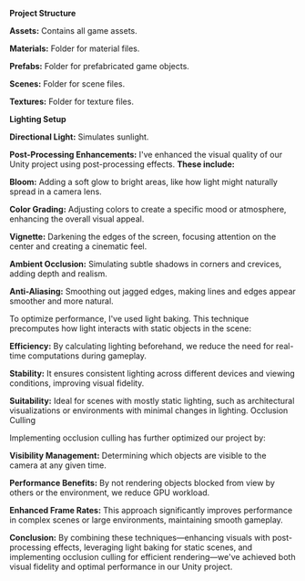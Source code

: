 **Project Structure**

**Assets:** Contains all game assets.

**Materials:** Folder for material files.

**Prefabs:** Folder for prefabricated game objects.

**Scenes:** Folder for scene files.

**Textures:** Folder for texture files.


**Lighting Setup**

**Directional Light:** Simulates sunlight.


**Post-Processing Enhancements:**
I've enhanced the visual quality of our Unity project using post-processing effects. 
****These include:****

**Bloom:** Adding a soft glow to bright areas, like how light might naturally spread in a camera lens.

**Color Grading:** Adjusting colors to create a specific mood or atmosphere, enhancing the overall visual appeal.

**Vignette:** Darkening the edges of the screen, focusing attention on the center and creating a cinematic feel.

**Ambient Occlusion:** Simulating subtle shadows in corners and crevices, adding depth and realism.

**Anti-Aliasing:** Smoothing out jagged edges, making lines and edges appear smoother and more natural.


To optimize performance, I've used light baking. This technique precomputes how light interacts with static objects in the scene:

**Efficiency:** By calculating lighting beforehand, we reduce the need for real-time computations during gameplay.

**Stability:** It ensures consistent lighting across different devices and viewing conditions, improving visual fidelity.

**Suitability:** Ideal for scenes with mostly static lighting, such as architectural visualizations or environments with minimal changes in lighting.
Occlusion Culling


Implementing occlusion culling has further optimized our project by:

**Visibility Management:** Determining which objects are visible to the camera at any given time.

**Performance Benefits:** By not rendering objects blocked from view by others or the environment, we reduce GPU workload.

**Enhanced Frame Rates:** This approach significantly improves performance in complex scenes or large environments, maintaining smooth gameplay.


**Conclusion:**
By combining these techniques—enhancing visuals with post-processing effects, leveraging light baking for static scenes, and implementing occlusion culling for efficient rendering—we've achieved both visual fidelity and optimal performance in our Unity project.
